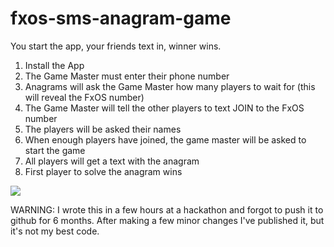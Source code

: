 fxos-sms-anagram-game
=====================

You start the app, your friends text in, winner wins.

1. Install the App
2. The Game Master must enter their phone number
3. Anagrams will ask the Game Master how many players to wait for (this will reveal the FxOS number)
4. The Game Master will tell the other players to text JOIN to the FxOS number
5. The players will be asked their names
6. When enough players have joined, the game master will be asked to start the game
7. All players will get a text with the anagram
8. First player to solve the anagram wins

![](https://i.imgur.com/Tac6bLp.png)

WARNING: I wrote this in a few hours at a hackathon and forgot to push it to github for 6 months. After making a few minor changes I've published it, but it's not my best code.
